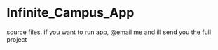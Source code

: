 # Infinite_Campus_App
source files. if you want to run app, @email me and ill send you the full project
